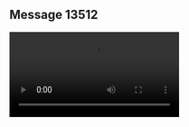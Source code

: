 ## Message 13512



![Video](https://data.iron-swords.co.il/2024/November/06/13512/13512_media.mp4)
